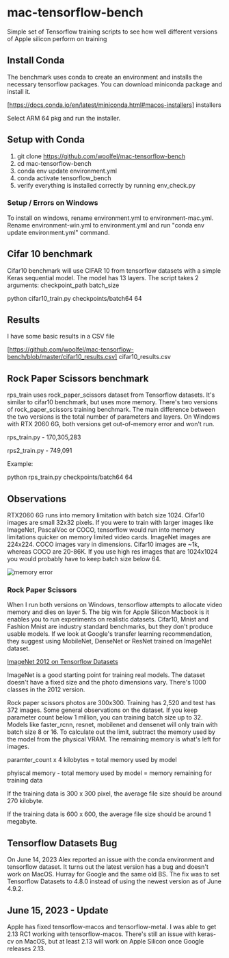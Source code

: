 # mac-tensorflow-bench

Simple set of Tensorflow training scripts to see how well different versions of Apple silicon perform on training

## Install Conda

The benchmark uses conda to create an environment and installs the necessary tensorflow packages. You can download miniconda package and install it.

[https://docs.conda.io/en/latest/miniconda.html#macos-installers] installers

Select ARM 64 pkg and run the installer.

## Setup with Conda

1. git clone https://github.com/woolfel/mac-tensorflow-bench
2. cd mac-tensorflow-bench
3. conda env update environment.yml
4. conda activate tensorflow_bench
5. verify everything is installed correctly by running env_check.py

### Setup / Errors on Windows

To install on windows, rename environment.yml to environment-mac.yml. Rename environment-win.yml to environment.yml and run "conda env update environment.yml" command.

## Cifar 10 benchmark

Cifar10 benchmark will use CIFAR 10 from tensorflow datasets with a simple Keras sequential model. The model has 13 layers. The script takes 2 arguments: checkpoint_path batch_size

python cifar10_train.py checkpoints/batch64 64

## Results

I have some basic results in a CSV file

[https://github.com/woolfel/mac-tensorflow-bench/blob/master/cifar10_results.csv] cifar10_results.csv

## Rock Paper Scissors benchmark

rps_train uses rock_paper_scissors dataset from Tensorflow datasets. It's similar to cifar10 benchmark, but uses more memory. There's two versions of rock_paper_scissors training benchmark. The main difference between the two versions is the total number of parameters and layers. On Windows with RTX 2060 6G, both versions get out-of-memory error and won't run.

rps_train.py - 170,305,283

rps2_train.py - 749,091

Example:

python rps_train.py checkpoints/batch64 64


## Observations

RTX2060 6G runs into memory limitation with batch size 1024. Cifar10 images are small 32x32 pixels. If you were to train with larger images like ImageNet, PascalVoc or COCO, tensorflow would run into memory limitations quicker on memory limited video cards. ImageNet images are 224x224. COCO images vary in dimensions. Cifar10 images are ~1k, whereas COCO are 20-86K. If you use high res images that are 1024x1024 you would probably have to keep batch size below 64.

![memory error](https://github.com/woolfel/mac-tensorflow-bench/blob/master/windows_memory_warning.png)

### Rock Paper Scissors

When I run both versions on Windows, tensorflow attempts to allocate video memory and dies on layer 5. The big win for Apple Silicon Macbook is it enables you to run experiments on realistic datasets. Cifar10, Mnist and Fashion Mnist are industry standard benchmarks, but they don't produce usable models. If we look at Google's transfer learning recommendation, they suggest using MobileNet, DenseNet or ResNet trained on ImageNet dataset.

[ImageNet 2012 on Tensorflow Datasets](https://www.tensorflow.org/datasets/catalog/imagenet2012)

ImageNet is a good starting point for training real models. The dataset doesn't have a fixed size and the photo dimensions vary. There's 1000 classes in the 2012 version. 

Rock paper scissors photos are 300x300. Training has 2,520 and test has 372 images. Some general observations on the dataset. If you keep parameter count below 1 million, you can training batch size up to 32. Models like faster_rcnn, resnet, mobilenet and densenet will only train with batch size 8 or 16. To calculate out the limit, subtract the memory used by the model from the physical VRAM. The remaining memory is what's left for images.

paramter_count x 4 kilobytes = total memory used by model

phyiscal memory - total memory used by model = memory remaining for training data

If the training data is 300 x 300 pixel, the average file size should be around 270 kilobyte.

If the training data is 600 x 600, the average file size should be around 1 megabyte.

## Tensorflow Datasets Bug

On June 14, 2023 Alex reported an issue with the conda environment and tensorflow dataset. It turns out the latest version has a bug and doesn't work on MacOS. Hurray for Google and the same old BS. The fix was to set Tensorflow Datasets to 4.8.0 instead of using the newest version as of June 4.9.2.

## June 15, 2023 - Update

Apple has fixed tensorflow-macos and tensorflow-metal. I was able to get 2.13 RC1 working with tensorflow-macos. There's still an issue with keras-cv on MacOS, but at least 2.13 will work on Apple Silicon once Google releases 2.13.